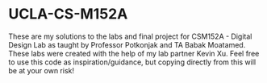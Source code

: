 # UCLA-CS-M152A
These are my solutions to the labs and final project for CSM152A - Digital Design Lab as taught by Professor Potkonjak and TA Babak Moatamed. These labs were created with the help of my lab partner Kevin Xu. Feel free to use this code as inspiration/guidance, but copying directly from this will be at your own risk!
